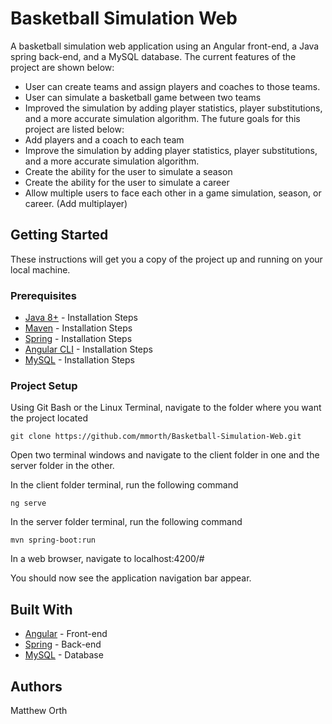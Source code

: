 # Basketball Simulation Web
A basketball simulation web application using an Angular front-end, a Java spring back-end, and a MySQL database. The current features of the project are shown below:
* User can create teams and assign players and coaches to those teams.
* User can simulate a basketball game between two teams
* Improved the simulation by adding player statistics, player substitutions, and a more accurate simulation algorithm.
The future goals for this project are listed below:
* Add players and a coach to each team
* Improve the simulation by adding player statistics, player substitutions, and a more accurate simulation algorithm.
* Create the ability for the user to simulate a season
* Create the ability for the user to simulate a career
* Allow multiple users to face each other in a game simulation, season, or career. (Add multiplayer) 


## Getting Started
These instructions will get you a copy of the project up and running on your local machine.

### Prerequisites
* [Java 8+](http://www.oracle.com/technetwork/java/javase/downloads/jdk8-downloads-2133151.html) - Installation Steps
* [Maven](https://maven.apache.org/install.html) - Installation Steps
* [Spring](https://docs.spring.io/spring-boot/docs/current/reference/html/getting-started-installing-spring-boot.html) - Installation Steps
* [Angular CLI](https://angular.io/guide/quickstart) - Installation Steps
* [MySQL](https://dev.mysql.com/doc/refman/8.0/en/installing.html) - Installation Steps

### Project Setup
Using Git Bash or the Linux Terminal, navigate to the folder where you want the project located

```
git clone https://github.com/mmorth/Basketball-Simulation-Web.git
```
Open two terminal windows and navigate to the client folder in one and the server folder in the other.

In the client folder terminal, run the following command
```
ng serve
```
In the server folder terminal, run the following command
```
mvn spring-boot:run
```
In a web browser, navigate to localhost:4200/#

You should now see the application navigation bar appear.

## Built With
* [Angular](https://angular.io/docs) - Front-end
* [Spring](https://spring.io/docs) - Back-end
* [MySQL](https://dev.mysql.com/doc/) - Database

## Authors
Matthew Orth
